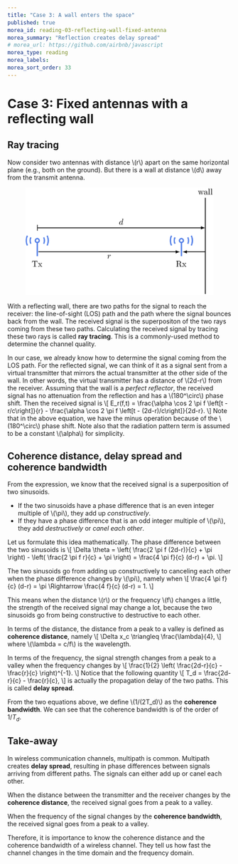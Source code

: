 ```yaml
---
title: "Case 3: A wall enters the space"
published: true
morea_id: reading-03-reflecting-wall-fixed-antenna
morea_summary: "Reflection creates delay spread"
# morea_url: https://github.com/airbnb/javascript
morea_type: reading
morea_labels:
morea_sort_order: 33
---
```


# Case 3: Fixed antennas with a reflecting wall

## Ray tracing

Now consider two antennas with distance \\(r\\) apart on the same horizontal plane (e.g., both on the ground). But there is a wall at distance \\(d\\) away from the transmit antenna.

<figure style="text-align: center;">
  <img src="03-reflecting-wall-fixed-antenna.png" alt="Two antennas with a reflecting wall" width="500">
</figure>

With a reflecting wall, there are two paths for the signal to reach the receiver: the line-of-sight (LOS) path and the path where the signal bounces back from the wall. The received signal is the superpositon of the two rays coming from these two paths. Calculating the received signal by tracing these two rays is called **ray tracing**. This is a commonly-used method to determine the channel quality.

In our case, we already know how to determine the signal coming from the LOS path. For the reflected signal, we can think of it as a signal sent from a virtual transmitter that mirrors the actual transmitter at the other side of the wall. In other words, the virtual transmitter has a distance of \\(2d-r\\) from the receiver. Assuming that the wall is a *perfect reflector*, the received signal has no attenuation from the reflection and has a \\(180^\circ\\) phase shift. Then the received signal is
\\[
  E_r(f,t) = \frac{\alpha \cos 2 \pi f \left[t - r/c\right]}{r} - \frac{\alpha \cos 2 \pi f \left[t - (2d-r)/c\right]}{2d-r}.
\\]
Note that in the above equation, we have the minus operation because of the \\(180^\circ\\) phase shift. Note also that the radiation pattern term is assumed to be a constant \\(\alpha\\) for simplicity.

## Coherence distance, delay spread and coherence bandwidth
From the expression, we know that the received signal is a superposition of two sinusoids. 
* If the two sinusoids have a phase difference that is an even integer multiple of \\(\pi\\), they add up *constructively*. 
* If they have a phase difference that is an odd integer multiple of \\(\pi\\), they add *destructively* or *canel each other*.

Let us formulate this idea mathematically. The phase difference between the two sinusoids is
\\[
  \Delta \theta = \left( \frac{2 \pi f (2d-r)}{c} + \pi \right) - \left( \frac{2 \pi f r}{c} + \pi \right) = \frac{4 \pi f}{c} (d-r) + \pi.
\\]

The two sinusoids go from adding up constructively to canceling each other when the phase difference changes by \\(\pi\\), namely when
\\[
  \frac{4 \pi f}{c} (d-r) = \pi \Rightarrow \frac{4 f}{c} (d-r) = 1.
\\]

This means when the distance \\(r\\) or the frequency \\(f\\) changes a little, the strength of the received signal may change a lot, because the two sinusoids go from being constructive to destructive to each other.

In terms of the distance, the distance from a peak to a valley is defined as **coherence distance**, namely
\\[
  \Delta x_c \triangleq \frac{\lambda}{4},
\\]
where \\(\lambda = c/f\\) is the wavelength. 

In terms of the frequency, the signal strength changes from a peak to a valley when the frequency changes by
\\[
  \frac{1}{2} \left( \frac{2d-r}{c} - \frac{r}{c} \right)^{-1}.
\\]
Notice that the following quantity
\\[
  T_d = \frac{2d-r}{c} - \frac{r}{c},
\\]
is actually the propagation delay of the two paths. This is called **delay spread**.

From the two equations above, we define \\(1/(2T_d)\\) as the **coherence bandwidth**. We can see that the coherence bandwidth is of the order of $1/T_d$.

## Take-away
In wireless communication channels, multipath is common. Multipath creates **delay spread**, resulting in phase differences between signals arriving from different paths. The signals can either add up or canel each other. 

When the distance between the transmitter and the receiver changes by the **coherence distance**, the received signal goes from a peak to a valley.

When the frequency of the signal changes by the **coherence bandwidth**, the received signal goes from a peak to a valley.

Therefore, it is importance to know the coherence distance and the coherence bandwidth of a wireless channel. They tell us how fast the channel changes in the time domain and the frequency domain.